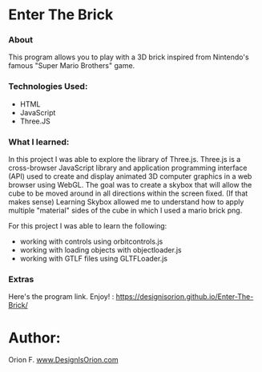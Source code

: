 # Enter The Brick

### About 
This program allows you to play with a 3D brick inspired from Nintendo's famous "Super Mario Brothers" game. 

### Technologies Used:
- HTML
- JavaScript
- Three.JS

### What I learned:

In this project I was able to explore the library of Three.js. Three.js is a cross-browser JavaScript library and application programming interface (API) used to create and display animated 3D computer graphics in a web browser using WebGL. The goal was to create a skybox that will allow the cube to be moved around in all directions within the screen fixed. (If that makes sense)
Learning Skybox allowed me to understand how to apply multiple "material" sides of the cube in which I used a mario brick png.

For this project I was able to learn the following: 

- working with controls using orbitcontrols.js
- working with loading objects with objectloader.js
- working with GTLF files using GLTFLoader.js 


### Extras

Here's the program link. Enjoy! : https://designisorion.github.io/Enter-The-Brick/


# Author: 
Orion F.
www.DesignIsOrion.com



